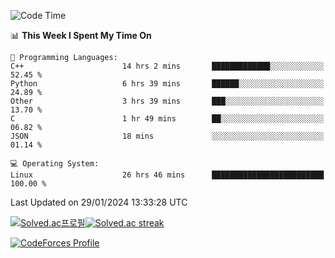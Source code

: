 
<!--START_SECTION:waka-->
![Code Time](http://img.shields.io/badge/Code%20Time-3%2C217%20hrs%2047%20mins-blue)

📊 **This Week I Spent My Time On** 

```text
💬 Programming Languages: 
C++                      14 hrs 2 mins       █████████████░░░░░░░░░░░░   52.45 % 
Python                   6 hrs 39 mins       ██████░░░░░░░░░░░░░░░░░░░   24.89 % 
Other                    3 hrs 39 mins       ███░░░░░░░░░░░░░░░░░░░░░░   13.70 % 
C                        1 hr 49 mins        ██░░░░░░░░░░░░░░░░░░░░░░░   06.82 % 
JSON                     18 mins             ░░░░░░░░░░░░░░░░░░░░░░░░░   01.14 % 

💻 Operating System: 
Linux                    26 hrs 46 mins      █████████████████████████   100.00 % 
```


 Last Updated on 29/01/2024 13:33:28 UTC
<!--END_SECTION:waka-->


[![Solved.ac프로필](http://mazassumnida.wtf/api/generate_badge?boj=hckim96)](https://solved.ac/hckim96)[![Solved.ac streak](http://mazandi.herokuapp.com/api?handle=hckim96&theme=dark)](https://solved.ac/hckim96)


[![CodeForces Profile](https://cf.leed.at?id=hckim96)](https://codeforces.com/profile/hckim96)

